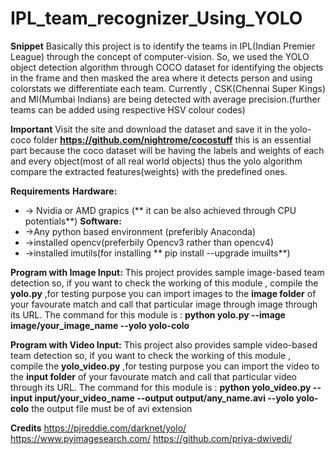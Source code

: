 # **IPL_team_recognizer_Using_YOLO**

**Snippet**
Basically this project is to identify the teams in IPL(Indian Premier League) through the concept of computer-vision.
So, we used the YOLO object detection algorithm through COCO dataset for identifying the objects in the frame and
then masked the area where it detects person and using colorstats we differentiate each team.
Currently , CSK(Chennai Super Kings) and MI(Mumbai Indians) are being detected with average precision.(further teams 
can be added using respective HSV colour codes)

**Important**
Visit the site and download the dataset and save it in the yolo-coco folder 
**https://github.com/nightrome/cocostuff**
this is an essential part because the coco dataset will be having the labels and weights of each and every object(most of all 
real world objects) thus the yolo algorithm compare the extracted features(weights) with the predefined ones.

**Requirements**
**Hardware:**
- -> Nvidia or AMD grapics (** it can be also achieved through CPU potentials**)
**Software:**
- ->Any python based environment (preferibly Anaconda)
- ->installed opencv(preferbily Opencv3 rather than opencv4)
- ->installed imutils(for installing ** pip install --upgrade imuilts**)

**Program with Image Input:**
This project provides sample image-based team detection so, if you want to check the working of this module , compile the 
**yolo.py** ,for testing purpose you can import images to the **image folder** of your favourate match and call that particular image through 
image through its URL.
The command for this module is :
**python yolo.py --image image/your_image_name --yolo yolo-colo**

**Program with Video Input:**
This project also provides sample video-based team detection so, if you want to check the working of this module , compile the 
**yolo_video.py** ,for testing purpose you can import the video to the **input folder** of your favourate match and call that particular 
video through its URL.
The command for this module is :
**python yolo_video.py --input input/your_video_name --output output/any_name.avi --yolo yolo-colo**
the output file must be of avi extension

**Credits**
https://pjreddie.com/darknet/yolo/
https://www.pyimagesearch.com/
https://github.com/priya-dwivedi/
